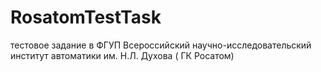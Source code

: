 # RosatomTestTask
тестовое задание в ФГУП Всероссийский научно-исследовательский институт автоматики им. Н.Л. Духова ( ГК Росатом)
